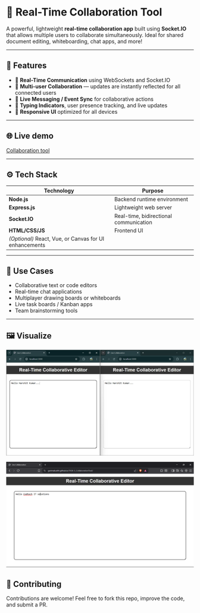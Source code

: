 # 🤝 Real-Time Collaboration Tool

A powerful, lightweight **real-time collaboration app** built using **Socket.IO** that allows multiple users to collaborate simultaneously. Ideal for shared document editing, whiteboarding, chat apps, and more!

---

## 🚀 Features

- 🔗 **Real-Time Communication** using WebSockets and Socket.IO
- 👥 **Multi-user Collaboration** — updates are instantly reflected for all connected users
- 💬 **Live Messaging / Event Sync** for collaborative actions
- 🧠 **Typing Indicators**, user presence tracking, and live updates
- 📱 **Responsive UI** optimized for all devices

---
## 🌐 Live demo
[Collaboration tool](https://garimakushh.github.io/TASK-3_CollaborationTool/)

---

## ⚙️ Tech Stack

| Technology     | Purpose                              |
|----------------|--------------------------------------|
| **Node.js**     | Backend runtime environment          |
| **Express.js**  | Lightweight web server               |
| **Socket.IO**   | Real-time, bidirectional communication |
| **HTML/CSS/JS** | Frontend UI                          |
| *(Optional)* React, Vue, or Canvas for UI enhancements |

---

## 📸 Use Cases

- Collaborative text or code editors
- Real-time chat applications
- Multiplayer drawing boards or whiteboards
- Live task boards / Kanban apps
- Team brainstorming tools

---

## 🖼️ Visualize 
![image](https://github.com/harsit6299/TASK-3-COLLABORATION_TOOL/blob/1a4fd2066fbea4044a420f4b935bc2126d648d63/TOOL.jpg)

![image](https://github.com/harsit6299/TASK-3-COLLABORATION_TOOL/blob/1a4fd2066fbea4044a420f4b935bc2126d648d63/Screenshot%20(12).png)

## 🙌 Contributing
Contributions are welcome!
Feel free to fork this repo, improve the code, and submit a PR.
